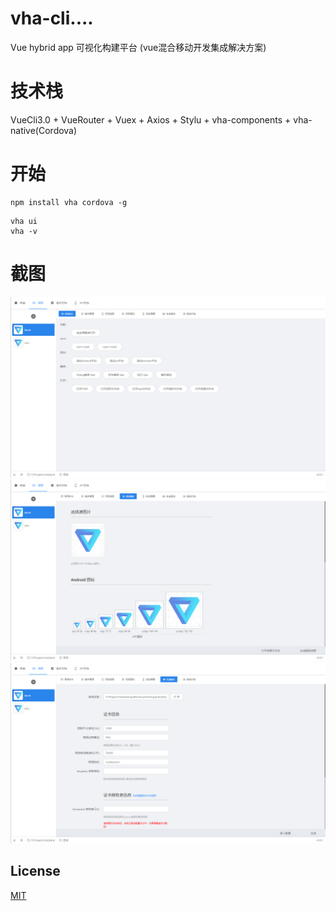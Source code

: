 # vha-cli....
Vue hybrid app 可视化构建平台 (vue混合移动开发集成解决方案)

# 技术栈

VueCli3.0 + VueRouter + Vuex + Axios + Stylu + vha-components + vha-native(Cordova)

# 开始

```shell
npm install vha cordova -g
```

```shell
vha ui
vha -v
```

# 截图

<img src="README/1.png"/>
<img src="README/2.png"/>
<img src="README/3.png"/>

## License

[MIT](https://github.com/neoStudioGroup/vha/blob/master/LICENSE)

<!-- 
vha create
vha resources

vha run serve
vha run build

vha cordova platform add android
vha cordova plugin add xxx
vha cordova emulate android
vha cordova run android
vha cordova build android
vha cordova build android --release 
-->
